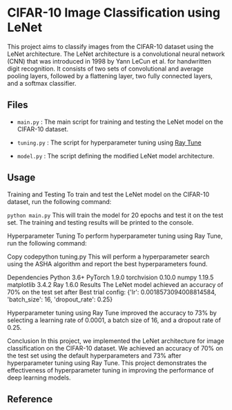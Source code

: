 # CIFAR-10 Image Classification using LeNet
This project aims to classify images from the CIFAR-10 dataset using the LeNet architecture. The LeNet architecture is a convolutional neural network (CNN) that was introduced in 1998 by Yann LeCun et al. for handwritten digit recognition. It consists of two sets of convolutional and average pooling layers, followed by a flattening layer, two fully connected layers, and a softmax classifier.

## Files
- `main.py`
: The main script for training and testing the LeNet model on the CIFAR-10 dataset.

- `tuning.py`
: The script for hyperparameter tuning using [Ray Tune](https://docs.ray.io/en/latest/tune/index.html)

- `model.py`
: The script defining the modified LeNet model architecture.

## Usage
Training and Testing
To train and test the LeNet model on the CIFAR-10 dataset, run the following command:

```python main.py```
This will train the model for 20 epochs and test it on the test set. The training and testing results will be printed to the console.

Hyperparameter Tuning
To perform hyperparameter tuning using Ray Tune, run the following command:

Copy codepython tuning.py
This will perform a hyperparameter search using the ASHA algorithm and report the best hyperparameters found.

Dependencies
Python 3.6+
PyTorch 1.9.0
torchvision 0.10.0
numpy 1.19.5
matplotlib 3.4.2
Ray 1.6.0
Results
The LeNet model achieved an accuracy of 70% on the test set after Best trial config: {'lr': 0.0018573094008814584, 'batch_size': 16, 'dropout_rate': 0.25}

Hyperparameter tuning using Ray Tune improved the accuracy to 73% by selecting a learning rate of 0.0001, a batch size of 16, and a dropout rate of 0.25.

Conclusion
In this project, we implemented the LeNet architecture for image classification on the CIFAR-10 dataset. We achieved an accuracy of 70% on the test set using the default hyperparameters and 73% after hyperparameter tuning using Ray Tune. This project demonstrates the effectiveness of hyperparameter tuning in improving the performance of deep learning models.

## Reference
